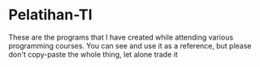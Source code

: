 # Pelatihan-TI
These are the programs that I have created while attending various programming courses. You can see and use it as a reference, but please don't copy-paste the whole thing, let alone trade it
